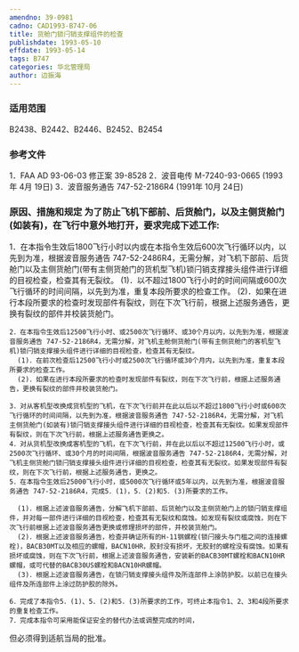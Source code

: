 ```yaml
---
amendno: 39-0981
cadno: CAD1993-B747-06
title: 货舱门锁闩销支撑组件的检查
publishdate: 1993-05-10
effdate: 1993-05-14
tags: B747
categories: 华北管理局
author: 边振海
---
```


### 适用范围 
B2438、B2442、B2446、B2452、B2454

### 参考文件
1．FAA AD 93-06-03 修正案 39-8528 
2．波音电传 M-7240-93-0665 (1993年 4月 19日) 
3．波音服务通告 747-52-2186R4 (1991年 10月 24日) 


### 原因、措施和规定     为了防止飞机下部前、后货舱门，以及主侧货舱门(如装有)，在飞行中意外地打开，要求完成下述工作: 
1．在本指令生效后1800飞行小时以内或在本指令生效后600次飞行循环以内，以先到为准，根据波音服务通告 747-52-2486R4，无需分解，对飞机下部前、后货舱门以及主侧货舱门(带有主侧货舱门的货机型飞机)锁闩销支撑接头组件进行详细的目视检查，检查其有无裂纹。 
(1)．以不超过1800飞行小时的时间间隔或600次飞行循环的时间间隔，以先到为准，重复本段所要求的检查工作。 
      (2)．如果在进行本段所要求的检查时发现部件有裂纹，则在下次飞行前，根据上述服务通告，更换有裂纹的部件并校装货舱门。 

  
    2．在本指令生效后12500飞行小时、或2500次飞行循环、或30个月以内，以先到为准，根据波音服务通告 747-52-2186R4，无需分解，对飞机主舱侧货舱门(带有主侧货舱门的客机型飞机)锁闩销支撑接头组件进行详细的目视检查，检查其有无裂纹。 
      (1)．在前次检查后12500飞行小时或2500次飞行循环或30个月内，以先到为准，重复本段所要求的检查工作。 
      (2)．如果在进行本段所要求的检查时发现部件有裂纹，则在下次飞行前，根据上述服务通告，更换有裂纹的部件并校装货舱门。 

    3．对从客机型改换成货机型的飞机，在下次飞行前并在此以后以不超过1800飞行小时或600次飞行循环的时间间隔，以先到为准，根据波音服务通告 747-52-2186R4，无需分解，对飞机主侧货舱门(如装有)锁闩销支撑接头组件进行详细的目视检查，检查其有无裂纹。如果发现部件有裂纹，则在下次飞行前，根据上述服务通告更换之。 
    4．对从货机型改换成客机型的飞机，在下次飞行前，并在此以后以不超过12500飞行小时，或2500次飞行循环、或30个月的时间间隔，根据波音服务通告 747-52-2186R4，无需分解，对飞机主侧货舱门锁闩销支撑接头组件进行详细的目视检查，检查其有无裂纹。如果发现部件有裂纹，则在下次飞行前，根据上述服务通告，更换之。 
    5．在本指令生效后25000飞行小时，或5000次飞行循环或5年以内，以先到为准，根据波音服务通告 747-52-2186R4，完成5．(1)，5．(2)和5．(3)所要求的工作。 

      (1)．根据上述波音服务通告，分解飞机下部前、后货舱门以及主侧货舱门上的锁闩销支撑组件，并对每一部件进行详细的目视检查，检查其有无裂纹和腐蚀。如发现有裂纹或腐蚀，则在下次飞行前根据上述波音服务通告更换或修理损坏的部件，并校装货舱门。 
      (2)．根据上述波音服务通告，检查并确证所有的H-11钢螺栓(锁闩接头与门槛之间的连接螺栓)，BACB30MT以及相应的螺帽，BACN10HR，胶封没有损坏，无胶封的螺栓没有腐蚀。如果有损坏或腐蚀，则在下次飞行前，根据上述波音服务通告，安装新的BACB30MT螺栓和BACN10HR螺帽，或可代替的BACB30US螺栓和BACN10HR螺帽。 
      (3)．根据上述波音服务通告，在锁闩销支撑接头组件及所连部件上涂防护胶。以前已在接头组件及所连部件上涂过防护胶的除外。 

    6．完成了本指令5．(1)、5．(2)和5．(3)所要求的工作，可终止本指令1、2、3和4段所要求的重复检查工作。 
    7．完成本指令可采用能保证安全的替代办法或调整完成的时间，
  
但必须得到适航当局的批准。
